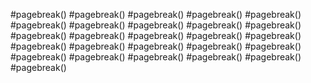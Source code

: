 #pagebreak()
#pagebreak()
#pagebreak()
#pagebreak()
#pagebreak()
#pagebreak()
#pagebreak()
#pagebreak()
#pagebreak()
#pagebreak()
#pagebreak()
#pagebreak()
#pagebreak()
#pagebreak()
#pagebreak()
#pagebreak()
#pagebreak()
#pagebreak()
#pagebreak()
#pagebreak()
#pagebreak()
#pagebreak()
#pagebreak()
#pagebreak()
#pagebreak()
#pagebreak()